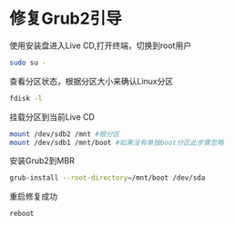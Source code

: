 # 修复Grub2引导

使用安装盘进入Live CD,打开终端，切换到root用户
```bash
sudo su -
```
查看分区状态，根据分区大小来确认Linux分区
```bash
fdisk -l
```
挂载分区到当前Live CD
```bash
mount /dev/sdb2 /mnt #根分区
mount /dev/sdb1 /mnt/boot #如果没有单独boot分区此步骤忽略
```
安装Grub2到MBR
```bash
grub-install --root-directory=/mnt/boot /dev/sda
```
重启修复成功
```bash
reboot
```
